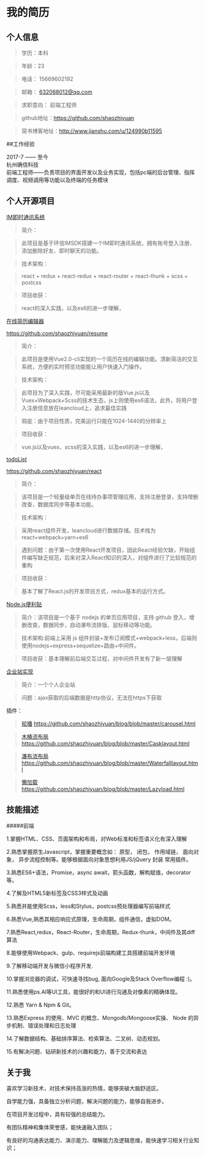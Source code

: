 ﻿# 我的简历
## 个人信息
> 学历：本科 

> 年龄：23

> 电话： 15669602192

> 邮箱： 632068012@qq.com

> 求职意向： 前端工程师

> github地址：https://github.com/shaozhiyuan

> 简书博客地址：http://www.jianshu.com/u/124990b11595

##工作经验

2017-7 —— 至今   
 杭州确信科技     
 前端工程师——负责项目的界面开发以及业务实现，包括pc端的后台管理、指挥调度、视频调用等功能以及终端的任务模块

## 个人开源项目
[IM即时通讯系统](https://github.com/shaozhiyuan/im)

> 简介：

> 此项目是基于环信IMSDK搭建一个IM即时通讯系统，拥有账号登入注册、添加删除好友、即时聊天的功能。

> 技术架构：

> react + redux + react-redux + react-router + react-thunk + scss + postcss

> 项目收获：

> react的深入实践，以及es6的进一步理解，

[在线简历编辑器](https://shaozhiyuan.github.io/resume/dist/index.html#/)

https://github.com/shaozhiyuan/resume
> 简介：

> 此项目是使用Vue2.0-cli实现的一个简历在线的编辑功能。清新简洁的交互系统，方便的实时预览功能能让用户快速入门操作。

> 技术架构：

> 此项目为了深入实践，尽可能采用最新的版Vue.js以及Vuex+Webpack+Scss的技术生态，js上则使用es6语法，此外，将用户登入注册信息放在leancloud上，追求最佳实践

> 瑕疵：由于项目性质，完美运行只能在1024-1440的分辨率上

> 项目收获：

> vue.js以及vuex、scss的深入实践，以及es6的进一步理解，

[todoList](https://shaozhiyuan.github.io/react/build/index.html)

https://github.com/shaozhiyuan/react

> 简介：

> 该项目是一个轻量级单页在线待办事项管理应用，支持注册登录，支持增删改查，数据库同步等基本功能。

> 技术架构：

> 采用react组件开发，leancloud进行数据存储。技术栈为react+webpack+yarn+es6

> 遇到问题：由于第一次使用React开发项目，因此React经验欠缺，开始组件编写缺乏规范，后来对深入React知识的深入，对组件进行了比较规范的重构

> 项目收获：

> 基本了解了React.js的开发项目方式，redux基本的运行方式。

[Node.js便利贴](https://github.com/shaozhiyuan/node/tree/master/express-sticky-note)

> 简介：该项目是一个基于 nodejs 的单页应用项目，支持 github 登入，增删改查，数据同步，自动瀑布流排版、鼠标移动等功能。

> 技术架构:前端上采用 js 组件封装+发布订阅模式+webpack+less，后端则使用nodejs+express+sequelize+路由+中间件。

> 项目收获：基本理解前后端交互过程，对中间件开发有了新一层理解

[企业站实现](https://shaozhiyuan.github.io/blog/%E4%BC%81%E4%B8%9A%E5%AE%9E%E6%88%98.html)

> 简介：一个个人企业站

> 问题：ajax获取的后端数据是http协议，无法在https下获取

插件：

> [轮播](https://shaozhiyuan.github.io/blog/carousel.html) https://github.com/shaozhiyuan/blog/blob/master/carousel.html


>  [木桶流布局](https://shaozhiyuan.github.io/blog/Casklayout.html)  https://github.com/shaozhiyuan/blog/blob/master/Casklayout.html

>  [瀑布流布局](https://shaozhiyuan.github.io/blog/Waterfalllayout.html) https://github.com/shaozhiyuan/blog/blob/master/Waterfalllayout.html

>  [懒加载](https://shaozhiyuan.github.io/blog/Lazyload.html) https://github.com/shaozhiyuan/blog/blob/master/Lazyload.html

## 技能描述

#####前端

1.掌握HTML、CSS、页面架构和布局，对Web标准和标签语义化有深入理解

2.熟悉掌握原生Javascript，掌握重要概念如： 原型， 闭包， 作用域链， 面向对象， 异步流程控制等。能够根据面向对象思想利用JS/jQuery 封装 常用插件。

3.熟悉ES6+语法，Promise，async await，箭头函数，解构赋值，decorator等。

4.了解及HTML5新标签及CSS3样式及动画

5.熟悉并能使用Scss，less和Stylus，postcss预处理器编写前端样式

6.熟悉Vue,熟悉其相应响应式原理，生命周期，组件通信，虚拟DOM。

7.熟悉React,redux，React-Router，生命周期，Redux-thunk，中间件及其diff算法 

8.能够使用Webpack、gulp、requirejs前端构建工具搭建前端开发环境

9.了解移动端开发与微信小程序开发.

10.掌握浏览器的调试，可快速寻找bug, 面向Google及Stack Overflow编程 :)。

11.熟悉使用ps.AI等UI工具，能很好的和UI进行沟通及对像素的精确体现。

12.熟悉 Yarn & Npm & Git。

13.熟悉Express 的使用、MVC 的概念、Mongodb/Mongoose实操、 Node 的异步机制、错误处理和日志处理

14.了解数据结构、基础排序算法、检索算法、二叉树、动态规划。

15.有解决问题、钻研新技术的兴趣和能力，善于交流和表达



## 关于我
喜欢学习新技术，对技术保持高涨的热情，能够突破大脑舒适区。

自学能力强，具备独立分析问题，解决问题的能力，能够自我进步。

在项目开发过程中，具有较强的总结能力。

有团队精神和集体荣誉感，能快速融入团队；

有良好的沟通表达能力、演示能力、理解能力及逻辑思维，能快速学习相关行业知识；

